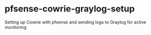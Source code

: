 # pfsense-cowrie-graylog-setup
Setting up Cowrie with pfsense and sending logs to Graylog for active monitoring
